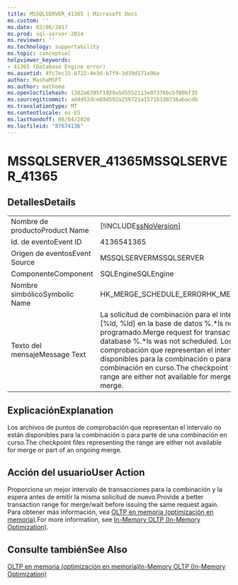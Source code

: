```yaml
---
title: MSSQLSERVER_41365 | Microsoft Docs
ms.custom: ''
ms.date: 03/06/2017
ms.prod: sql-server-2014
ms.reviewer: ''
ms.technology: supportability
ms.topic: conceptual
helpviewer_keywords:
- 41365 (Database Engine error)
ms.assetid: 4fc7ec15-b722-4e3d-b7f9-3d39d171e96e
author: MashaMSFT
ms.author: mathoma
ms.openlocfilehash: 1382a6395f1929a5d5552113e07376bcbf80bf35
ms.sourcegitcommit: ad4d92dce894592a259721a1571b1d8736abacdb
ms.translationtype: MT
ms.contentlocale: es-ES
ms.lasthandoff: 08/04/2020
ms.locfileid: "87674136"
---
```

# <a name="mssqlserver_41365"></a><span data-ttu-id="a5622-102">MSSQLSERVER_41365</span><span class="sxs-lookup"><span data-stu-id="a5622-102">MSSQLSERVER_41365</span></span>
    
## <a name="details"></a><span data-ttu-id="a5622-103">Detalles</span><span class="sxs-lookup"><span data-stu-id="a5622-103">Details</span></span>  
  
|||  
|-|-|  
|<span data-ttu-id="a5622-104">Nombre de producto</span><span class="sxs-lookup"><span data-stu-id="a5622-104">Product Name</span></span>|[!INCLUDE[ssNoVersion](../../includes/ssnoversion-md.md)]|  
|<span data-ttu-id="a5622-105">Id. de evento</span><span class="sxs-lookup"><span data-stu-id="a5622-105">Event ID</span></span>|<span data-ttu-id="a5622-106">41365</span><span class="sxs-lookup"><span data-stu-id="a5622-106">41365</span></span>|  
|<span data-ttu-id="a5622-107">Origen de eventos</span><span class="sxs-lookup"><span data-stu-id="a5622-107">Event Source</span></span>|<span data-ttu-id="a5622-108">MSSQLSERVER</span><span class="sxs-lookup"><span data-stu-id="a5622-108">MSSQLSERVER</span></span>|  
|<span data-ttu-id="a5622-109">Componente</span><span class="sxs-lookup"><span data-stu-id="a5622-109">Component</span></span>|<span data-ttu-id="a5622-110">SQLEngine</span><span class="sxs-lookup"><span data-stu-id="a5622-110">SQLEngine</span></span>|  
|<span data-ttu-id="a5622-111">Nombre simbólico</span><span class="sxs-lookup"><span data-stu-id="a5622-111">Symbolic Name</span></span>|<span data-ttu-id="a5622-112">HK_MERGE_SCHEDULE_ERROR</span><span class="sxs-lookup"><span data-stu-id="a5622-112">HK_MERGE_SCHEDULE_ERROR</span></span>|  
|<span data-ttu-id="a5622-113">Texto del mensaje</span><span class="sxs-lookup"><span data-stu-id="a5622-113">Message Text</span></span>|<span data-ttu-id="a5622-114">La solicitud de combinación para el intervalo de transacción [%ld, %ld] en la base de datos %.\*ls no se ha programado.</span><span class="sxs-lookup"><span data-stu-id="a5622-114">Merge request for transaction range [%ld, %ld] on database %.\*ls was not scheduled.</span></span> <span data-ttu-id="a5622-115">Los archivos de puntos de comprobación que representan el intervalo no están disponibles para la combinación o para parte de una combinación en curso.</span><span class="sxs-lookup"><span data-stu-id="a5622-115">The checkpoint files representing the range are either not available for merge or part of an ongoing merge.</span></span>|  
  
## <a name="explanation"></a><span data-ttu-id="a5622-116">Explicación</span><span class="sxs-lookup"><span data-stu-id="a5622-116">Explanation</span></span>  
 <span data-ttu-id="a5622-117">Los archivos de puntos de comprobación que representan el intervalo no están disponibles para la combinación o para parte de una combinación en curso.</span><span class="sxs-lookup"><span data-stu-id="a5622-117">The checkpoint files representing the range are either not available for merge or part of an ongoing merge.</span></span>  
  
## <a name="user-action"></a><span data-ttu-id="a5622-118">Acción del usuario</span><span class="sxs-lookup"><span data-stu-id="a5622-118">User Action</span></span>  
 <span data-ttu-id="a5622-119">Proporciona un mejor intervalo de transacciones para la combinación y la espera antes de emitir la misma solicitud de nuevo.</span><span class="sxs-lookup"><span data-stu-id="a5622-119">Provide a better transaction range for merge/wait before issuing the same request again.</span></span> <span data-ttu-id="a5622-120">Para obtener más información, vea [OLTP en memoria &#40;optimización en memoria&#41;](../in-memory-oltp/in-memory-oltp-in-memory-optimization.md).</span><span class="sxs-lookup"><span data-stu-id="a5622-120">For more information, see [In-Memory OLTP &#40;In-Memory Optimization&#41;](../in-memory-oltp/in-memory-oltp-in-memory-optimization.md).</span></span>  
  
## <a name="see-also"></a><span data-ttu-id="a5622-121">Consulte también</span><span class="sxs-lookup"><span data-stu-id="a5622-121">See Also</span></span>  
 [<span data-ttu-id="a5622-122">OLTP en memoria &#40;optimización en memoria&#41;</span><span class="sxs-lookup"><span data-stu-id="a5622-122">In-Memory OLTP &#40;In-Memory Optimization&#41;</span></span>](../in-memory-oltp/in-memory-oltp-in-memory-optimization.md)  
  
  
